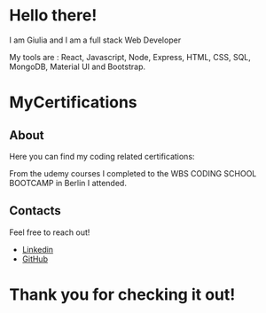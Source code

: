 
# Hello there! 

I am Giulia and I am a full stack Web Developer

My tools are : React, Javascript, Node, Express, HTML, CSS, SQL, MongoDB, Material UI and Bootstrap.

# MyCertifications

## About

Here you can find my coding related certifications: 

From the udemy courses I completed to the WBS CODING SCHOOL BOOTCAMP in Berlin I attended.

## Contacts

Feel free to reach out!

- [Linkedin](https://www.linkedin.com/in/giulia-giovannoli/)
- [GitHub](https://github.com/GiuliaGiovannoli)


# Thank you for checking it out!
